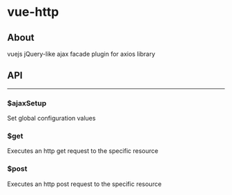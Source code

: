 # vue-http

## About
vuejs jQuery-like ajax facade plugin for axios library 

## API
---

### $ajaxSetup

Set global configuration values

### $get

Executes an http get request to the specific resource

### $post

Executes an http post request to the specific resource

